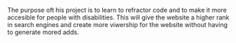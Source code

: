 The purpose oft his project is to learn to refractor code and to make it more accesible for people with disabilities. This will give the website a higher rank in search engines and create more viwership for the website without having to generate mored adds.
